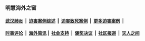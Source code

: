 
### 明慧海外之窗

####  [武汉肺炎](indexes/365.md?t=02112000) &nbsp;|&nbsp;  [迫害案例综述](indexes/328.md?t=02112000) &nbsp;|&nbsp; [迫害致死案例](indexes/277.md?t=02112000)  &nbsp;|&nbsp; [更多迫害案例](indexes/81.md?t=02112000)  &nbsp;|&nbsp; 
####  [时事评论](indexes/19.md?t=02112000) &nbsp;|&nbsp; [海外简讯](indexes/245.md?t=02112000)&nbsp;|&nbsp;  [社会支持](indexes/140.md?t=02112000) &nbsp;|&nbsp; [褒奖决议](indexes/282.md?t=02112000) &nbsp;|&nbsp; [社区报道](indexes/91.md?t=02112000)  &nbsp;|&nbsp; [天人之间](indexes/78.md?t=02112000) 

